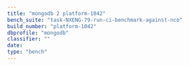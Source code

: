 ```yaml
---
title: "mongodb 2 platform-1042"
bench_suite: "task-NXENG-79-run-ci-benchmark-against-nco"
build_number: "platform-1042"
dbprofile: "mongodb"
classifier: ""
date: 
type: "bench"
---
```

